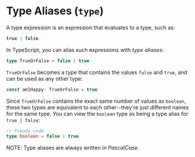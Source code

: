 # Type Aliases (`type`)

A type expression is an expression that evaluates to a type, such as:

```typescript
true | false
```

In TypeScript, you can alias such expressions with _type aliases_:

```typescript
type TrueOrFalse = false | true
```

`TrueOrFalse` becomes a type that contains the values `false` and `true`, and can be used as any other type:

```typescript
const amIHappy: TrueOrFalse = true
```

Since `TrueOrFalse` contains the exact same number of values as `boolean`, these two types are equivalent to each other--they're just different names for the same type. You can view the `boolean` type as being a type alias for `true | false`:

```typescript
// Pseudo code
type boolean = false | true
```

NOTE: Type aliases are always written in _PascalCase_.
